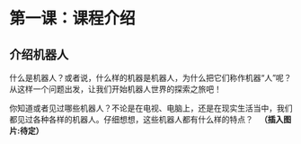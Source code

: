# 第一课：课程介绍

## 介绍机器人

什么是机器人？或者说，什么样的机器是机器人，为什么把它们称作机器“人”呢？从这样一个问题出发，让我们开始机器人世界的探索之旅吧！

你知道或者见过哪些机器人？不论是在电视、电脑上，还是在现实生活当中，我们都见过各种各样的机器人。仔细想想，这些机器人都有什么样的特点？
 
**（插入图片:待定）**


 

